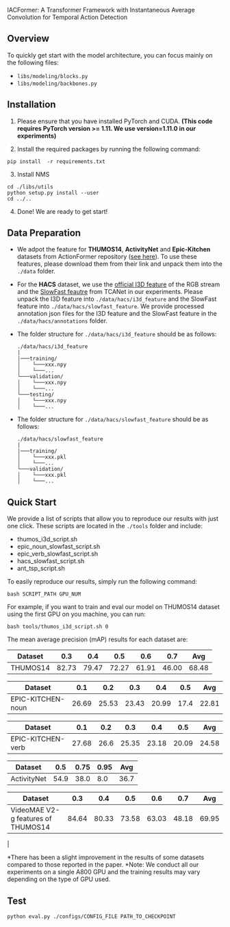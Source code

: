  IACFormer: A Transformer Framework with Instantaneous Average Convolution for Temporal Action Detection


## Overview


To quickly get start with the model architecture, you can focus mainly on the following files:

- `libs/modeling/blocks.py`
- `libs/modeling/backbones.py`

## Installation

1. Please ensure that you have installed PyTorch and CUDA. **(This code requires PyTorch version >= 1.11. We use
   version=1.11.0 in our experiments)**

2. Install the required packages by running the following command:

```shell
pip install  -r requirements.txt
```

3. Install NMS

```shell
cd ./libs/utils
python setup.py install --user
cd ../..
```

4. Done! We are ready to get start!

## Data Preparation

- We adpot the feature for **THUMOS14**, **ActivityNet** and **Epic-Kitchen** datasets
  from ActionFormer repository ([see here](https://github.com/happyharrycn/actionformer_release)).
  To use these features, please download them from their link and unpack them into the `./data` folder.

- For the **HACS** dataset, we use the [official I3D feature](http://hacs.csail.mit.edu/hacs_segments_features.zip) of
  the RGB stream and the [SlowFast feautre](https://github.com/qinzhi-0110/Temporal-Context-Aggregation-Network-Pytorch)
  from TCANet in our experiments.
  Please unpack the I3D feature into `./data/hacs/i3d_feature` and the SlowFast feature
  into `./data/hacs/slowfast_feature`. We provide processed
  annotation json files for the I3D feature and the SlowFast feature in the `./data/hacs/annotations` folder.
- The folder structure for `./data/hacs/i3d_feature` should be as follows:
  ```
  ./data/hacs/i3d_feature
  |
  |───training/
  │    └───xxx.npy
  │    └───...
  └───validation/
  │    └───xxx.npy
  │    └───...
  └───testing/
  │    └───xxx.npy
  │    └───...
  ```
- The folder structure for `./data/hacs/slowfast_feature` should be as follows:
  ```
  ./data/hacs/slowfast_feature
  |
  |───training/
  │    └───xxx.pkl
  │    └───...
  └───validation/
  │    └───xxx.pkl
  │    └───...

  ```

## Quick Start

We provide a list of scripts that allow you to reproduce our results with just one click. These scripts are located in
the `./tools` folder and include:

- thumos_i3d_script.sh
- epic_noun_slowfast_script.sh
- epic_verb_slowfast_script.sh
- hacs_slowfast_script.sh
- ant_tsp_script.sh

To easily reproduce our results, simply run the following command:

```shell
bash SCRIPT_PATH GPU_NUM
```

For example, if you want to train and eval our model on THUMOS14 dataset using the first GPU on you machine, you can
run:

```shell
bash tools/thumos_i3d_script.sh 0
```

The mean average precision (mAP) results for each dataset are:

| Dataset  | 0.3   | 0.4   | 0.5   | 0.6   | 0.7   | Avg   |
|----------|-------|-------|-------|-------|-------|-------|
| THUMOS14 | 82.73 | 79.47 | 72.27 | 61.91 | 46.00 | 68.48 |

| Dataset           | 0.1   | 0.2   | 0.3   | 0.4   | 0.5  | Avg   |
|-------------------|-------|-------|-------|-------|------|-------|
| EPIC-KITCHEN-noun | 26.69 | 25.53 | 23.43 | 20.99 | 17.4 | 22.81 |

| Dataset           | 0.1   | 0.2  | 0.3   | 0.4   | 0.5   | Avg |
|-------------------|-------|------|-------|-------|-------|-----|
| EPIC-KITCHEN-verb | 27.68 | 26.6 | 25.35 | 23.18 | 20.09 |24.58|

| Dataset     | 0.5  | 0.75 | 0.95 | Avg  |
|-------------|------|------|------|------|
| ActivityNet | 54.9 | 38.0 | 8.0  | 36.7 |


| Dataset                            | 0.3    | 0.4    | 0.5    | 0.6    | 0.7    | Avg   |
|------------------------------------|--------|--------|--------|--------|--------|-------|
| VideoMAE V2-g features of THUMOS14 | 84.64  | 80.33  | 73.58  | 63.03  | 48.18  | 69.95 |
 |


*There has been a slight improvement in the results of some datasets compared to those reported in the paper.
*Note: We conduct all our experiments on a single A800 GPU and the training results may vary depending on the type of GPU used.

## Test

```shell
python eval.py ./configs/CONFIG_FILE PATH_TO_CHECKPOINT
```

 
